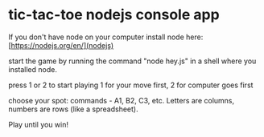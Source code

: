 # tic-tac-toe nodejs console app

If you don't have node on your computer install node here: [https://nodejs.org/en/](nodejs)

start the game by running the command "node hey.js" in a shell where you installed node.


press 1 or 2 to start playing 1 for your move first, 2 for computer goes first

choose your spot: commands - A1, B2, C3, etc. Letters are columns, numbers are rows (like a spreadsheet).

Play until you win!
